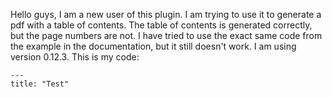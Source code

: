 Hello guys, I am a new user of this plugin. I am trying to use it to generate a pdf with a table of contents. The table of contents is generated correctly, but the page numbers are not. I have tried to use the exact same code from the example in the documentation, but it still doesn't work. I am using version 0.12.3. This is my code:

    ---
    title: "Test"
